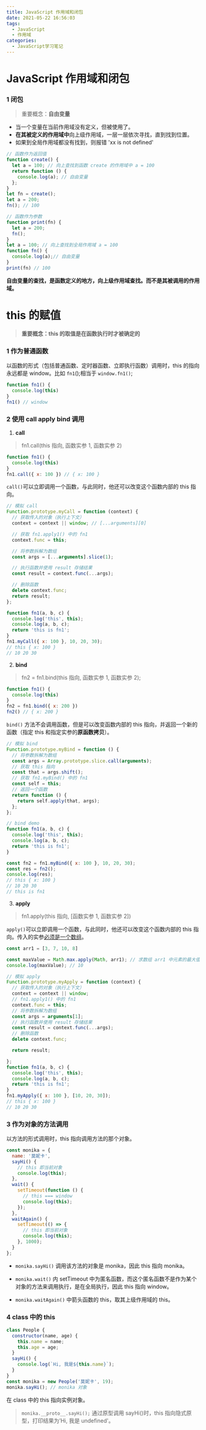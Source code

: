 ```yaml
---
title: JavaScript 作用域和闭包
date: 2021-05-22 16:56:03
tags:
  - JavaScript
  - 作用域
categories:
  - JavaScript学习笔记
---
```


# JavaScript 作用域和闭包

### 1 闭包

> 重要概念：**自由变量**

- 当一个变量在当前作用域没有定义，但被使用了。
- **在其被定义的作用域中**向上级作用域，一层一层依次寻找，直到找到位置。
- 如果到全局作用域都没有找到，则报错 'xx is not defined'

```JavaScript
// 函数作为返回值
function create() {
  let a = 100; // 向上查找到函数 create 的作用域中 a = 100
  return function () {
    console.log(a); // 自由变量
  };
}
let fn = create();
let a = 200;
fn(); // 100
```

```JavaScript
// 函数作为参数
function print(fn) {
  let a = 200;
  fn();
}
let a = 100; // 向上查找到全局作用域 a = 100
function fn() {
  console.log(a);// 自由变量
}
print(fn) // 100
```

**自由变量的查找，是函数定义的地方，向上级作用域查找。而不是其被调用的作用域。**

# this 的赋值

> **重要概念：this 的取值是在函数执行时才被确定的**

### 1 作为普通函数

以函数的形式（包括普通函数、定时器函数、立即执行函数）调用时，this 的指向永远都是 window。比如 `fn1`();相当于 `window.fn1()`;

```JavaScript
function fn1() {
  console.log(this)
}
fn1() // window
```

### 2 使用 call apply bind 调用

1. **call**

> fn1.call(this 指向, 函数实参 1, 函数实参 2)

```JavaScript
function fn1() {
  console.log(this)
}
fn1.call({ x: 100 }) // { x: 100 }
```

`call()`可以立即调用一个函数，与此同时，他还可以改变这个函数内部的 this 指向。

```JavaScript
// 模拟 call
Function.prototype.myCall = function (context) {
  // 获取传入的对象（执行上下文）
  context = context || window; // [...arguments][0]

  // 获取 fn1.apply1() 中的 fn1
  context.func = this;

  // 将参数拆解为数组
  const args = [...arguments].slice(1);

  // 执行函数并使用 result 存储结果
  const result = context.func(...args);

  // 删除函数
  delete context.func;
  return result;
};

function fn1(a, b, c) {
  console.log('this', this);
  console.log(a, b, c);
  return 'this is fn1';
}
fn1.myCall({ x: 100 }, 10, 20, 30);
// this { x: 100 }
// 10 20 30
```

2. **bind**

> fn2 = fn1.bind(this 指向, 函数实参 1, 函数实参 2);

```JavaScript
function fn1() {
  console.log(this)
}
fn2 = fn1.bind({ x: 200 })
fn2() // { x: 200 }
```

`bind()` 方法不会调用函数，但是可以改变函数内部的 this 指向，并返回一个新的函数（指定 this 和指定实参的**原函数拷贝**）。

```JavaScript
// 模拟 bind
Function.prototype.myBind = function () {
  // 将参数拆解为数组
  const args = Array.prototype.slice.call(arguments);
  // 获取 this 指向
  const that = args.shift();
  // 获取 fn1.myBind() 中的 fn1
  const self = this;
  // 返回一个函数
  return function () {
    return self.apply(that, args);
  };
};

// bind demo
function fn1(a, b, c) {
  console.log('this', this);
  console.log(a, b, c);
  return 'this is fn1';
}

const fn2 = fn1.myBind({ x: 100 }, 10, 20, 30);
const res = fn2();
console.log(res);
// this { x: 100 }
// 10 20 30
// this is fn1
```

3. **apply**

> fn1.apply(this 指向, [函数实参 1, 函数实参 2])

`apply()`可以立即调用一个函数，与此同时，他还可以改变这个函数内部的 this 指向。传入的实参<u>必须是一个数组</u>。

```JavaScript
const arr1 = [3, 7, 10, 8]

const maxValue = Math.max.apply(Math, arr1); // 求数组 arr1 中元素的最大值
console.log(maxValue); // 10
```

```JavaScript
// 模拟 apply
Function.prototype.myApply = function (context) {
  // 获取传入的对象（执行上下文）
  context = context || window;
  // fn1.apply1() 中的 fn1
  context.func = this;
  // 将参数拆解为数组
  const args = arguments[1];
  // 执行函数并使用 result 存储结果
  const result = context.func(...args);
  // 删除函数
  delete context.func;

  return result;

};
function fn1(a, b, c) {
  console.log('this', this);
  console.log(a, b, c);
  return 'this is fn1';
}
fn1.myApply({ x: 100 }, [10, 20, 30]);
// this { x: 100 }
// 10 20 30
```

### 3 作为对象的方法调用

以方法的形式调用时，this 指向调用方法的那个对象。

```JavaScript
const monika = {
  name: '莫妮卡',
  sayHi() {
    // this 即当前对象
    console.log(this);
  },
  wait() {
    setTimeout(function () {
      // this === window
      console.log(this);
    });
  },
  waitAgain() {
    setTimeout(() => {
      // this 即当前对象
      console.log(this);
    }, 1000);
  }
};
```

- `monika.sayHi()` 调用该方法的对象是 monika，因此 this 指向 monika。

- `monika.wait()` 内 setTimeout 中为匿名函数，而这个匿名函数不是作为某个对象的方法来调用执行，是在全局执行，因此 this 指向 window。

- `monika.waitAgain()` 中箭头函数的 this，取其上级作用域的 this。

### 4 class 中的 this

```JavaScript
class People {
  constructor(name, age) {
    this.name = name;
    this.age = age;
  }
  sayHi() {
    console.log(`Hi, 我是${this.name}`);
  }
}
const monika = new People('莫妮卡', 19);
monika.sayHi(); // monika 对象
```

在 class 中的 this 指向实例对象。

> `monika.__proto__.sayHi();` 通过原型调用 sayHi()时，this 指向隐式原型，打印结果为’Hi, 我是 undefined'。
